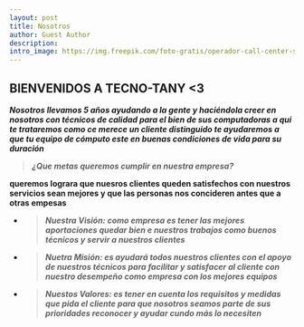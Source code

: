 ```yaml
--- 
layout: post
title: Nosotros
author: Guest Author
description:
intro_image: https://img.freepik.com/foto-gratis/operador-call-center-seguro-hablando-cliente_74855-4059.jpg?size=626&ext=jpg&ga=GA1.2.1306725374.1649290375
---
```


## BIENVENIDOS A TECNO-TANY <3

**_Nosotros llevamos 5 años ayudando a la gente y haciéndola creer en nosotros con técnicos de calidad para el bien de sus computadoras a qui te trataremos como ce merece un cliente distinguido te ayudaremos a que tu equipo de cómputo este en buenas condiciones de vida para su duración_**


> **_¿Que metas queremos cumplir en nuestra empresa?_**

**queremos lograra  que nuesros clientes queden satisfechos con nuestros servicios sean mejores y que las personas nos concideren antes que a otras empesas**


+ > **_Nuestra Visión:  como empresa es tener las mejores aportaciones quedar bien e nuestros trabajos como buenos técnicos y servir a nuestros clientes_**

+ >**_Nuetra Misión: es ayudará todos  nuestros clientes  con el apoyo de nuestros técnicos para facilitar y satisfacer al cliente con nuestro desempeño  como empresa con los mejores equipos_**

+ >**_Nuestos Valores: es tener en cuenta  los requisitos y medidas que pida el cliente para  que nosotros seamos parte de sus prioridades reconocer y ayudar cundo más lo necesiten_**

